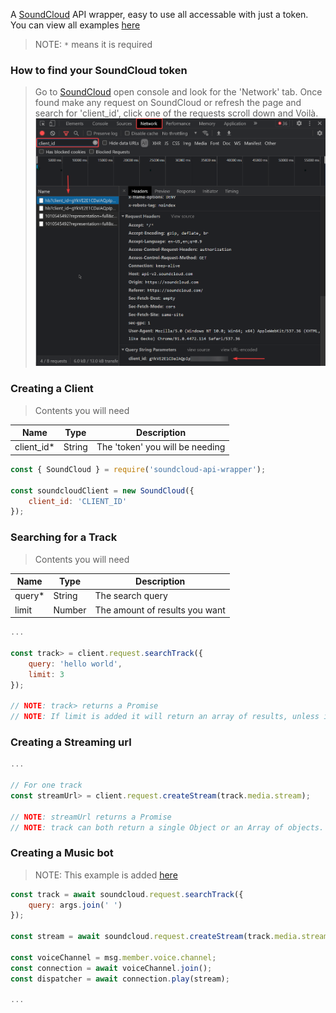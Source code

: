 A [SoundCloud](https://soundcloud.com/) API wrapper, easy to use all accessable with just a token. You can view all examples [here](./test)

> NOTE: `*` means it is required 

### How to find your SoundCloud token
> Go to [SoundCloud](https://soundcloud.com) open console and look for the 'Network' tab. Once found make any request on SoundCloud or refresh the page and search for 'client_id', click one of the requests scroll down and Voilà.
![img](clientid.png)

### Creating a Client
> Contents you will need

Name | Type | Description
---- | ---- | -----------
client_id* | String | The 'token' you will be needing

```js
const { SoundCloud } = require('soundcloud-api-wrapper');

const soundcloudClient = new SoundCloud({
    client_id: 'CLIENT_ID'
});
```

### Searching for a Track
> Contents you will need

Name | Type | Description
---- | ---- | -----------
query* | String | The search query
limit | Number | The amount of results you want

```js
...

const track> = client.request.searchTrack({
    query: 'hello world',
    limit: 3
});

// NOTE: track> returns a Promise
// NOTE: If limit is added it will return an array of results, unless it is less than 1 or 1.
```

### Creating a Streaming url
```js
...

// For one track
const streamUrl> = client.request.createStream(track.media.stream);

// NOTE: streamUrl returns a Promise
// NOTE: track can both return a single Object or an Array of objects.
```

### Creating a Music bot
> NOTE: This example is added [here](./test)

```js
const track = await soundcloud.request.searchTrack({
    query: args.join(' ')
});

const stream = await soundcloud.request.createStream(track.media.stream);

const voiceChannel = msg.member.voice.channel;
const connection = await voiceChannel.join();
const dispatcher = await connection.play(stream);

...
```